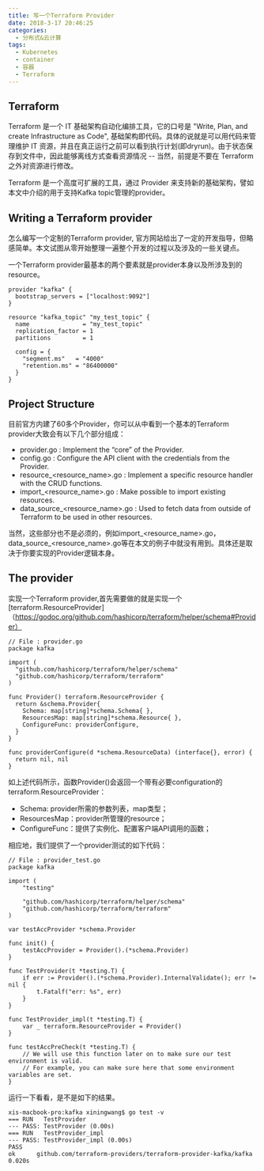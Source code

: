 ```yaml
---
title: 写一个Terraform Provider
date: 2018-3-17 20:46:25
categories:
  - 分布式&云计算
tags:
  - Kubernetes
  - container
  - 容器
  - Terraform
---
```


## Terraform

Terraform 是一个 IT 基础架构自动化编排工具，它的口号是 "Write, Plan, and create Infrastructure as Code", 基础架构即代码。具体的说就是可以用代码来管理维护 IT 资源，并且在真正运行之前可以看到执行计划(即dryrun)。由于状态保存到文件中，因此能够离线方式查看资源情况 -- 当然，前提是不要在 Terraform 之外对资源进行修改。

Terraform 是一个高度可扩展的工具，通过 Provider 来支持新的基础架构，譬如本文中介绍的用于支持Kafka topic管理的provider。

## Writing a Terraform provider
怎么编写一个定制的Terraform provider, 官方网站给出了一定的开发指导，但略感简单。本文试图从零开始整理一遍整个开发的过程以及涉及的一些关键点。

一个Terraform provider最基本的两个要素就是provider本身以及所涉及到的resource。

```hcl
provider "kafka" {
  bootstrap_servers = ["localhost:9092"]
}

resource "kafka_topic" "my_test_topic" {
  name               = "my_test_topic"
  replication_factor = 1
  partitions         = 1

  config = {
    "segment.ms"   = "4000"
    "retention.ms" = "86400000"
  }
}
```

## Project Structure
目前官方内建了60多个Provider，你可以从中看到一个基本的Terraform provider大致会有以下几个部分组成：
- provider.go : Implement the “core” of the Provider.
- config.go : Configure the API client with the credentials from the Provider.
- resource_<resource_name>.go : Implement a specific resource handler with the CRUD functions.
- import_<resource_name>.go : Make possible to import existing resources.
- data_source_<resource_name>.go : Used to fetch data from outside of Terraform to be used in other resources.

当然，这些部分也不是必须的，例如import_<resource_name>.go，data_source_<resource_name>.go等在本文的例子中就没有用到。具体还是取决于你要实现的Provider逻辑本身。

## The provider
实现一个Terraform provider,首先需要做的就是实现一个 [terraform.ResourceProvider]（https://godoc.org/github.com/hashicorp/terraform/helper/schema#Provider）

```
// File : provider.go
package kafka

import (
  "github.com/hashicorp/terraform/helper/schema"
  "github.com/hashicorp/terraform/terraform"
)

func Provider() terraform.ResourceProvider {
  return &schema.Provider{
    Schema: map[string]*schema.Schema{ },
    ResourcesMap: map[string]*schema.Resource{ },
    ConfigureFunc: providerConfigure,
  }
}

func providerConfigure(d *schema.ResourceData) (interface{}, error) {
  return nil, nil
}
```

如上述代码所示，函数Provider()会返回一个带有必要configuration的terraform.ResourceProvider：
- Schema: provider所需的参数列表，map类型；
- ResourcesMap：provider所管理的resource；
- ConfigureFunc：提供了实例化、配置客户端API调用的函数；

相应地，我们提供了一个provider测试的如下代码：
```
// File : provider_test.go
package kafka

import (
	"testing"

	"github.com/hashicorp/terraform/helper/schema"
	"github.com/hashicorp/terraform/terraform"
)

var testAccProvider *schema.Provider

func init() {
	testAccProvider = Provider().(*schema.Provider)
}

func TestProvider(t *testing.T) {
	if err := Provider().(*schema.Provider).InternalValidate(); err != nil {
		t.Fatalf("err: %s", err)
	}
}

func TestProvider_impl(t *testing.T) {
	var _ terraform.ResourceProvider = Provider()
}

func testAccPreCheck(t *testing.T) {
	// We will use this function later on to make sure our test environment is valid.
	// For example, you can make sure here that some environment variables are set.
}

```

运行一下看看，是不是如下的结果。

```
xis-macbook-pro:kafka xiningwang$ go test -v
=== RUN   TestProvider
--- PASS: TestProvider (0.00s)
=== RUN   TestProvider_impl
--- PASS: TestProvider_impl (0.00s)
PASS
ok      github.com/terraform-providers/terraform-provider-kafka/kafka   0.020s
```
